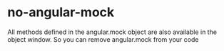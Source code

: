# no-angular-mock

All methods defined in the angular.mock object are also available in the object window.
So you can remove angular.mock from your code
